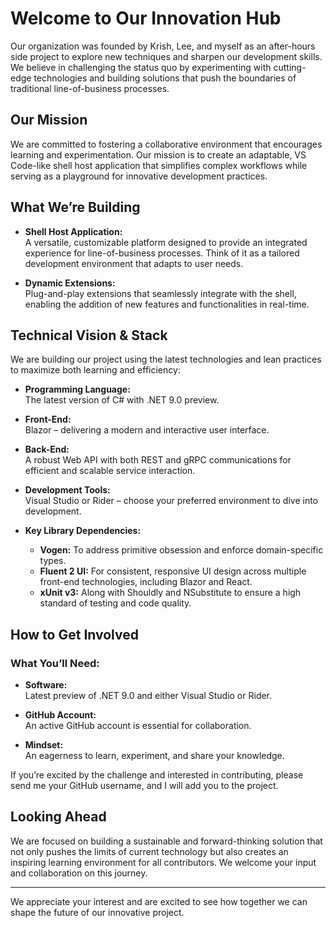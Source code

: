 # Welcome to Our Innovation Hub

Our organization was founded by Krish, Lee, and myself as an after-hours side project to explore new techniques and sharpen our development skills. We believe in challenging the status quo by experimenting with cutting-edge technologies and building solutions that push the boundaries of traditional line-of-business processes.

## Our Mission

We are committed to fostering a collaborative environment that encourages learning and experimentation. Our mission is to create an adaptable, VS Code-like shell host application that simplifies complex workflows while serving as a playground for innovative development practices.

## What We’re Building

- **Shell Host Application:**  
  A versatile, customizable platform designed to provide an integrated experience for line-of-business processes. Think of it as a tailored development environment that adapts to user needs.

- **Dynamic Extensions:**  
  Plug-and-play extensions that seamlessly integrate with the shell, enabling the addition of new features and functionalities in real-time.

## Technical Vision & Stack

We are building our project using the latest technologies and lean practices to maximize both learning and efficiency:

- **Programming Language:**  
  The latest version of C# with .NET 9.0 preview.

- **Front-End:**  
  Blazor – delivering a modern and interactive user interface.

- **Back-End:**  
  A robust Web API with both REST and gRPC communications for efficient and scalable service interaction.

- **Development Tools:**  
  Visual Studio or Rider – choose your preferred environment to dive into development.

- **Key Library Dependencies:**
  - **Vogen:** To address primitive obsession and enforce domain-specific types.
  - **Fluent 2 UI:** For consistent, responsive UI design across multiple front-end technologies, including Blazor and React.
  - **xUnit v3:** Along with Shouldly and NSubstitute to ensure a high standard of testing and code quality.

## How to Get Involved

### What You’ll Need:
- **Software:**  
  Latest preview of .NET 9.0 and either Visual Studio or Rider.
  
- **GitHub Account:**  
  An active GitHub account is essential for collaboration.

- **Mindset:**  
  An eagerness to learn, experiment, and share your knowledge.

If you’re excited by the challenge and interested in contributing, please send me your GitHub username, and I will add you to the project.

## Looking Ahead

We are focused on building a sustainable and forward-thinking solution that not only pushes the limits of current technology but also creates an inspiring learning environment for all contributors. We welcome your input and collaboration on this journey.

---

We appreciate your interest and are excited to see how together we can shape the future of our innovative project.
